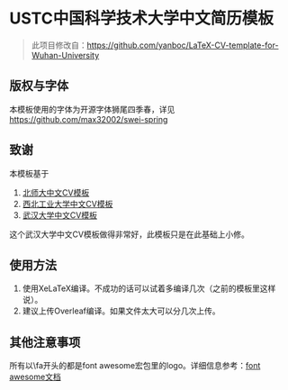 # USTC中国科学技术大学中文简历模板

> 此项目修改自：https://github.com/yanboc/LaTeX-CV-template-for-Wuhan-University


## 版权与字体
本模板使用的字体为开源字体狮尾四季春，详见
https://github.com/max32002/swei-spring

## 致谢
本模板基于
1. [北师大中文CV模板](https://github.com/LeyuDame/BNUCV)
2. [西北工业大学中文CV模板](https://www.overleaf.com/latex/templates/npu-cv/mncqzxhvfzrx)
3. [武汉大学中文CV模板](https://github.com/yanboc/LaTeX-CV-template-for-Wuhan-University)

这个武汉大学中文CV模板做得非常好，此模板只是在此基础上小修。

## 使用方法
1. 使用XeLaTeX编译。不成功的话可以试着多编译几次（之前的模板里这样说）。
2. 建议上传Overleaf编译。如果文件太大可以分几次上传。

## 其他注意事项

所有以\fa开头的都是font awesome宏包里的logo。详细信息参考：[font awesome文档](https://mirrors.ibiblio.org/CTAN/fonts/fontawesome5/doc/fontawesome5.pdf)


